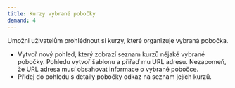 ```yaml
---
title: Kurzy vybrané pobočky
demand: 4
---
```


Umožni uživatelům prohlédnout si kurzy, které organizuje vybraná pobočka.

- Vytvoř nový pohled, který zobrazí seznam kurzů nějaké vybrané pobočky. Pohledu vytvoř šablonu a přiřaď mu URL adresu. Nezapomeň, že URL adresa musí obsahovat informace o vybrané pobočce.
- Přidej do pohledu s detaily pobočky odkaz na seznam jejích kurzů.
